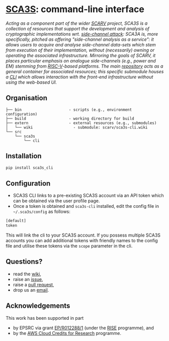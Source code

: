 # [SCA3S](https://github.com/scarv/sca3s): command-line interface

<!--- -------------------------------------------------------------------- --->

*Acting as a component part of the wider
[SCARV](https://www.scarv.org)
project,
SCA3S is a collection of resources that support the development 
and analysis of cryptographic implementations wrt.
[side-channel attack](https://en.wikipedia.org/wiki/Side-channel_attack):
SCA3A is, more specifically, pitched as offering
"side-channel analysis as a service":
it allows users to acquire and analyse side-channel data-sets which stem 
from execution of their implementation, without (necessarily) owning or 
operating the associated infrastructure.
Mirroring the goals of SCARV, it places particular emphasis on analogue 
side-channels (e.g., power and EM) stemming from
[RISC-V](https://riscv.org)-based
platforms.
The main
[repository](https://github.com/scarv/sca3s)
acts as a general container for associated resources;
this specific submodule houses
a [CLI](https://en.wikipedia.org/wiki/Command-line_interface) which allows interaction with the front-end infrastructure without using the web-based UI.*

<!--- -------------------------------------------------------------------- --->

## Organisation

```
├── bin                     - scripts (e.g., environment configuration)
├── build                   - working directory for build
├── extern                  - external resources (e.g., submodules)
│   └── wiki                  - submodule: scarv/sca3s-cli.wiki
└── src
    └── sca3s
        └── cli
```

<!--- -------------------------------------------------------------------- --->

## Installation 

```bash
pip install sca3s_cli
```

## Configuration

- SCA3S CLI links to a pre-existing SCA3S account via an API token which can be obtained via the user profile page.
- Once a token is obtained and `sca3s-cli` installed, edit the config file in `~/.sca3s/config` as follows:

```bash
[default]
token
```

This will link the cli to your SCA3S account. If you possess multiple SCA3S accounts you can add additional tokens
with friendly names to the config file and utilise these tokens via the `scope` parameter in the cli.

<!--- -------------------------------------------------------------------- --->

## Questions?

- read the
  [wiki](https://github.com/scarv/sca3s-cli/wiki),
- raise an
  [issue](https://github.com/scarv/sca3s-cli/issues),
- raise a
  [pull request](https://github.com/scarv/sca3s-cli/pulls),
- drop us an 
  [email](mailto:sca3s@scarv.org).

<!--- -------------------------------------------------------------------- --->

## Acknowledgements

This work has been supported in part 

- by EPSRC via grant 
  [EP/R012288/1](https://gow.epsrc.ukri.org/NGBOViewGrant.aspx?GrantRef=EP/R012288/1) (under the [RISE](https://www.ukrise.org) programme), 
  and 
- by the
  [AWS Cloud Credits for Research](https://aws.amazon.com/research-credits)
  programme.

<!--- -------------------------------------------------------------------- --->

